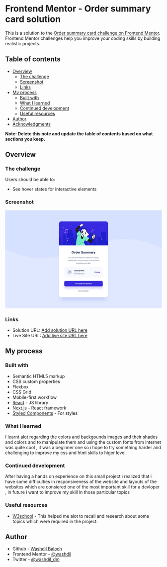 # Frontend Mentor - Order summary card solution

This is a solution to the [Order summary card challenge on Frontend Mentor](https://www.frontendmentor.io/challenges/order-summary-component-QlPmajDUj). Frontend Mentor challenges help you improve your coding skills by building realistic projects. 

## Table of contents

- [Overview](#overview)
  - [The challenge](#the-challenge)
  - [Screenshot](#screenshot)
  - [Links](#links)
- [My process](#my-process)
  - [Built with](#built-with)
  - [What I learned](#what-i-learned)
  - [Continued development](#continued-development)
  - [Useful resources](#useful-resources)
- [Author](#author)
- [Acknowledgments](#acknowledgments)

**Note: Delete this note and update the table of contents based on what sections you keep.**

## Overview

### The challenge

Users should be able to:

- See hover states for interactive elements

### Screenshot

![](./design/desktop-design.jpg)



### Links

- Solution URL: [Add solution URL here](https://your-solution-url.com)
- Live Site URL: [Add live site URL here](https://washdil.github.io/Order-Summary-Component/)

## My process

### Built with

- Semantic HTML5 markup
- CSS custom properties
- Flexbox
- CSS Grid
- Mobile-first workflow
- [React](https://reactjs.org/) - JS library
- [Next.js](https://nextjs.org/) - React framework
- [Styled Components](https://styled-components.com/) - For styles

### What I learned

I learnt alot regarding the colors and backgounds images and their shades and colors and to manipulate them and using the custom fonts from internet was quite cool , it was a beginner one so i hope to try something harder and challenging to improve my css and html skills to higer level.


### Continued development

After having a hands on experience on this small project i realized that i have some difficulties in responsiveness of the website and layouts of the websites which are consiered one of the most important skill for a devloper , in future i want to improve my skill in those particular topics


### Useful resources

- [W3school](https://www.w3school.com) - This helped me alot to recall and research about some topics which were required in the project.


## Author

- Github - [Washdil Baloch](https://github.com/Washdil)
- Frontend Mentor - [@washdil](https://www.frontendmentor.io/profile/Washdil)
- Twitter - [@washdil_dm](https://www.twitter.com/washdil_dm)

